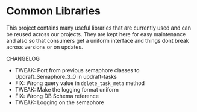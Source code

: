 # Common Libraries

This project contains many useful libraries that are currently used and can be reused across our projects. They are kept here for easy maintenance and also so that consumers get a uniform interface and things dont break across versions or on updates.

CHANGELOG
* TWEAK: Port from previous semaphore classes to Updraft_Semaphore_3_0 in updraft-tasks
* FIX: Wrong query value in `delete_task_meta` method
* TWEAK: Make the logging format uniform
* FIX: Wrong DB Schema reference
* TWEAK: Logging on the semaphore